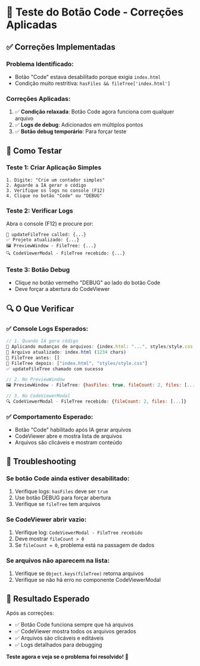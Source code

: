 # 🔧 Teste do Botão Code - Correções Aplicadas

## ✅ Correções Implementadas

### **Problema Identificado:**
- Botão "Code" estava desabilitado porque exigia `index.html`
- Condição muito restritiva: `hasFiles && fileTree['index.html']`

### **Correções Aplicadas:**
1. ✅ **Condição relaxada**: Botão Code agora funciona com qualquer arquivo
2. ✅ **Logs de debug**: Adicionados em múltiplos pontos
3. ✅ **Botão debug temporário**: Para forçar teste

## 🧪 Como Testar

### **Teste 1: Criar Aplicação Simples**
```
1. Digite: "Crie um contador simples"
2. Aguarde a IA gerar o código
3. Verifique os logs no console (F12)
4. Clique no botão "Code" ou "DEBUG"
```

### **Teste 2: Verificar Logs**
Abra o console (F12) e procure por:
```
🔄 updateFileTree called: {...}
✅ Projeto atualizado: {...}
🖼️ PreviewWindow - FileTree: {...}
🔍 CodeViewerModal - FileTree recebido: {...}
```

### **Teste 3: Botão Debug**
- Clique no botão vermelho "DEBUG" ao lado do botão Code
- Deve forçar a abertura do CodeViewer

## 🔍 O Que Verificar

### ✅ **Console Logs Esperados:**
```javascript
// 1. Quando IA gera código
🔧 Aplicando mudanças de arquivos: {index.html: "...", styles/style.css: "..."}
📄 Arquivo atualizado: index.html (1234 chars)
📁 FileTree antes: []
📁 FileTree depois: ["index.html", "styles/style.css"]
✅ updateFileTree chamado com sucesso

// 2. No PreviewWindow
🖼️ PreviewWindow - FileTree: {hasFiles: true, fileCount: 2, files: [...]}

// 3. No CodeViewerModal
🔍 CodeViewerModal - FileTree recebido: {fileCount: 2, files: [...]}
```

### ✅ **Comportamento Esperado:**
- Botão "Code" habilitado após IA gerar arquivos
- CodeViewer abre e mostra lista de arquivos
- Arquivos são clicáveis e mostram conteúdo

## 🐛 Troubleshooting

### **Se botão Code ainda estiver desabilitado:**
1. Verifique logs: `hasFiles` deve ser `true`
2. Use botão DEBUG para forçar abertura
3. Verifique se `fileTree` tem arquivos

### **Se CodeViewer abrir vazio:**
1. Verifique log: `CodeViewerModal - FileTree recebido`
2. Deve mostrar `fileCount > 0`
3. Se `fileCount = 0`, problema está na passagem de dados

### **Se arquivos não aparecem na lista:**
1. Verifique se `Object.keys(fileTree)` retorna arquivos
2. Verifique se não há erro no componente CodeViewerModal

## 🎯 Resultado Esperado

Após as correções:
- ✅ Botão Code funciona sempre que há arquivos
- ✅ CodeViewer mostra todos os arquivos gerados
- ✅ Arquivos são clicáveis e editáveis
- ✅ Logs detalhados para debugging

**Teste agora e veja se o problema foi resolvido!** 🚀